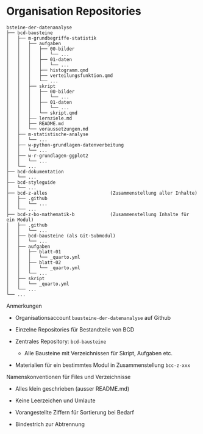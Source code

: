 # Organisation Repositories

~~~
bsteine-der-datenanalyse
├── bcd-bausteine
│   ├── m-grundbegriffe-statistik
│   │   ├── aufgaben
│   │   │   ├── 00-bilder
│   │   │   │   └── ...
│   │   │   ├── 01-daten
│   │   │   │   └── ...
│   │   │   ├── histogramm.qmd
│   │   │   ├── verteilungsfunktion.qmd
│   │   │   └── ...
│   │   ├── skript
│   │   │   ├── 00-bilder
│   │   │   │   └── ...
│   │   │   ├── 01-daten
│   │   │   │   └── ...
│   │   │   └── skript.qmd
│   │   ├── lernziele.md
│   │   ├── README.md
│   │   └── voraussetzungen.md
│   ├── m-statistische-analyse
│   │   └── ...
│   ├── w-python-grundlagen-datenverbeitung
│   │   └── ...
│   ├── w-r-grundlagen-ggplot2
│   │   └── ...
│   └── ...
├── bcd-dokumentation
│   └── ...
├── bcd-styleguide
│   └── ...
├── bcd-z-alles                       (Zusammenstellung aller Inhalte)
│   ├── .github
│   │   └── ...
│   └── ...
├── bcd-z-bo-mathematik-b             (Zusammenstellung Inhalte für ein Modul)
│   ├── .github
│   │   └── ...
│   ├── bcd-bausteine (als Git-Submodul)
│   │   └── ...
│   ├── aufgaben
│   │   ├── blatt-01
│   │   │   └── _quarto.yml
│   │   ├── blatt-02
│   │   │   └── _quarto.yml
│   │   └── ...
│   ├── skript
│   │   └── _quarto.yml
│   └── ...    
└── ...    
~~~

Anmerkungen

- Organisationsaccount `bausteine-der-datenanalyse` auf Github

- Einzelne Repositories für Bestandteile von BCD

- Zentrales Repository: `bcd-bausteine`

  - Alle Bausteine mit Verzeichnissen für Skript, Aufgaben etc.

- Materialien für ein bestimmtes Modul in Zusammenstellung `bcc-z-xxx`

Namenskonventionen für Files und Verzeichnisse

- Alles klein geschrieben (ausser README.md)

- Keine Leerzeichen und Umlaute

- Vorangestellte Ziffern für Sortierung bei Bedarf

- Bindestrich zur Abtrennung

